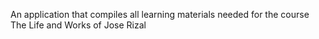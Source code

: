 An application that compiles all learning materials needed for the course The Life and Works of Jose Rizal
